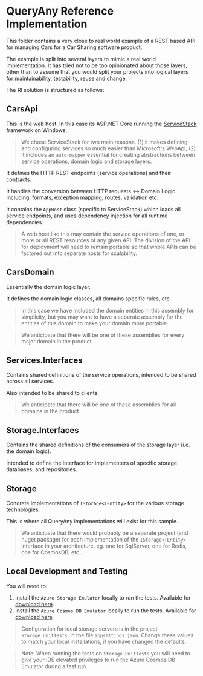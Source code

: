 # QueryAny Reference Implementation

This folder contains a very close to real world example of a REST based API for managing Cars for a Car Sharing software product.

The example is split into several layers to mimic a real world implementation. 
It has tried not to be too opinionated about those layers, other than to assume that you would split your projects into logical layers for maintainability, testability, reuse and change.

The RI solution is structured as follows:

## CarsApi

This is the web host. In this case its ASP.NET Core running the [ServiceStack](http://www.servicestack.net) framework on Windows. 

> We chose ServiceStack for two main reasons. (1) it makes defining and configuring services so much easier than Microsoft's WebApi, (2) it includes an `auto-mapper` essential for creating abstractions between service operations, domain logic and storage layers.

It defines the HTTP REST endpoints (service operations) and their contracts. 

It handles the conversion between HTTP requests <-> Domain Logic. Including: formats, exception mapping, routes, validation etc.

It contains the `AppHost` class (specific to ServiceStack) which loads all service endpoints, and uses dependency injection for all runtime dependencies.

> A web host like this may contain the service operations of one, or more or all REST resources of any given API. The division of the API for deployment will need to remain portable so that whole APIs can be factored out into separate hosts for scalability.  

## CarsDomain

Essentially the domain logic layer.

It defines the domain logic classes, all domains specific rules, etc.

> In this case we have included the domain entities in this assembly for simplicity, but you may want to have a separate assembly for the entities of this domain to make your domain more portable.
 
> We anticipate that there will be one of these assemblies for every major domain in the product.

## Services.Interfaces

Contains shared definitions of the service operations, intended to be shared across all services.

Also intended to be shared to clients.

> We anticipate that there will be one of these assemblies for all domains in the product.

## Storage.Interfaces

Contains the shared definitions of the consumers of the storage layer (i.e. the domain logic).

Intended to define the interface for implementers of specific storage databases, and repositories.

## Storage

Concrete implementations of `IStorage<TEntity>` for the various storage technologies.

This is where all QueryAny implementations will exist for this sample.

> We anticipate that there would probably be a separate project (and nuget package) for each implementation of the `IStorage<TEntity>` interface in your architecture. eg. one for SqlServer, one for Redis, one for CosmosDB, etc.. 

## Local Development and Testing

You will need to: 

1. Install the `Azure Storage Emulator` locally to run the tests. Available for [download here](https://go.microsoft.com/fwlink/?linkid=717179&clcid=0x409).
1. Install the `Azure Cosmos DB Emulator` locally to run the tests. Available for [download here](https://aka.ms/cosmosdb-emulator)

> Configuration for local storage servers is in the project `Storage.UnitTests`, in the file `appsettings.json`. Change these values to match your local installations, if you have changed the defaults.

> Note: When running the tests on `Storage.UnitTests` you will need to give your IDE elevated privileges to run the Azure Cosmos DB Emulator during a test run.